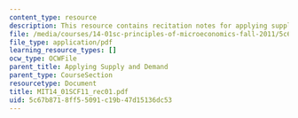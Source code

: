 ```yaml
---
content_type: resource
description: This resource contains recitation notes for applying supply and demand.
file: /media/courses/14-01sc-principles-of-microeconomics-fall-2011/5c67b8718ff55091c19b47d15136dc53_MIT14_01SCF11_rec01.pdf
file_type: application/pdf
learning_resource_types: []
ocw_type: OCWFile
parent_title: Applying Supply and Demand
parent_type: CourseSection
resourcetype: Document
title: MIT14_01SCF11_rec01.pdf
uid: 5c67b871-8ff5-5091-c19b-47d15136dc53
---
```

